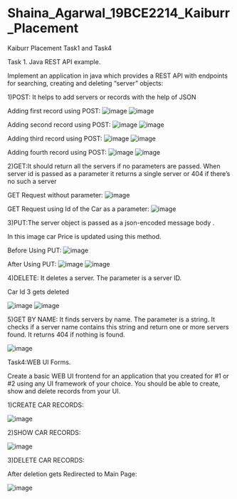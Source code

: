 # Shaina_Agarwal_19BCE2214_Kaiburr_Placement
Kaiburr Placement Task1 and Task4

Task 1. Java REST API example. 


Implement an application in java which provides a REST API with endpoints for searching, 
creating and deleting “server” objects: 

1)POST: It helps to add servers or records with the help of JSON


Adding first record using POST:
![image](https://user-images.githubusercontent.com/111378981/228599676-09b2403b-8678-4e67-93b1-c1c0d25cb415.png)
![image](https://user-images.githubusercontent.com/111378981/228600056-499a375a-f53f-4171-bf7f-8962b7fba46e.png)

Adding second record using POST:
![image](https://user-images.githubusercontent.com/111378981/228601015-f7bd1605-799d-4cce-bb43-34046d984bce.png)
![image](https://user-images.githubusercontent.com/111378981/228601058-79e64b3a-db56-46c8-a806-07946d86e77d.png)

Adding third record using POST:
![image](https://user-images.githubusercontent.com/111378981/228601238-32803095-adfc-408b-bb9c-4a4da259c24b.png)
![image](https://user-images.githubusercontent.com/111378981/228601286-a4ea8a5d-4e6b-418a-8a5a-35d9f26d5c64.png)

Adding fourth record using POST:
![image](https://user-images.githubusercontent.com/111378981/228601681-a84d2bc8-edf0-417a-96f4-61f33409d776.png)
![image](https://user-images.githubusercontent.com/111378981/228601738-a455e470-e4f0-42cc-a48f-8ccc1ce757de.png)




2)GET:It should return all the servers if no parameters are passed. When server id 
is passed as a parameter it returns a single server or 404 if there’s no such a server


GET Request without parameter:
![image](https://user-images.githubusercontent.com/111378981/228602836-a6ad5ace-762e-4167-90e9-072bb99b746b.png)

GET Request using Id of the Car as a parameter:
![image](https://user-images.githubusercontent.com/111378981/228603036-43a763c6-ed9f-4f60-ba6d-77d70424d60d.png)




3)PUT:The server object is passed as a json-encoded message body .

In this image car Price is updated using this method.

Before Using PUT:
![image](https://user-images.githubusercontent.com/111378981/228604193-fe964e7d-221e-4e0a-be59-85234048d9d5.png)

After Using PUT:
![image](https://user-images.githubusercontent.com/111378981/228604279-973d4263-76a6-4e29-842d-bf96d7b7bfda.png)
![image](https://user-images.githubusercontent.com/111378981/228604346-146dc0cd-9609-452f-9d3a-127d9c3411d9.png)



4)DELETE: It deletes a server. The parameter is a server ID. 

Car Id 3 gets deleted

![image](https://user-images.githubusercontent.com/111378981/228605271-042cda94-f160-4e10-925d-bd607b0d4504.png)
![image](https://user-images.githubusercontent.com/111378981/228605438-2e9641d0-a145-4e81-bda9-93f38b143e0b.png)

5)GET BY NAME: It finds servers by name. The parameter is a string. It checks if a server name 
contains this string and return one or more servers found. It returns 404 if nothing is found. 


![image](https://user-images.githubusercontent.com/111378981/228605759-21788daa-dd00-41b5-a976-582784ade5e2.png)




Task4:WEB UI Forms. 

Create a basic WEB UI frontend for an application that you created for #1 or #2 using any UI 
framework of your choice. You should be able to create, show and delete records from your UI.



1)CREATE CAR RECORDS:

![image](https://user-images.githubusercontent.com/111378981/228606702-f19fa898-e402-491e-b15c-6ae605fa8e2f.png)


2)SHOW CAR RECORDS:

![image](https://user-images.githubusercontent.com/111378981/228606993-306447be-4db5-46b8-ba71-8cc2ba27e66d.png)


3)DELETE CAR RECORDS:

After deletion gets Redirected to Main Page:

![image](https://user-images.githubusercontent.com/111378981/228609812-42a9872f-0164-4d3e-9e23-098606a7b543.png)






























